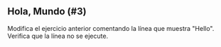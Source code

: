 ## Hola, Mundo (#3)

Modifica el ejercicio anterior comentando la línea que muestra "Hello".  
Verifica que la línea no se ejecute.
